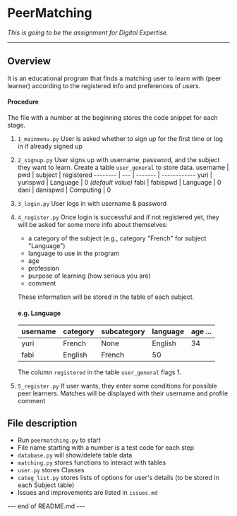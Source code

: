 # PeerMatching

*This is going to be the assignment for Digital Expertise.*

------------------------------------

## **Overview**

It is an educational program that finds a matching user to learn with (peer learner) according to the registered info and preferences of users.

#### Procedure
The file with a number at the beginning stores the code snippet for each stage.

1. `1_mainmenu.py` User is asked whether to sign up for the first time or log in if already signed up

1. `2_signup.py` User signs up with username, password, and the subject they want to learn. Create a table `user_general` to store data.
    username | pwd | subject | registered
    -------- | --- | ------- | ------------
    yuri | yurispwd | Language | 0 *(default value)*
    fabi | fabispwd | Language | 0
    dani | danispwd | Computing | 0

1. `3_login.py` User logs in with username & password

1. `4_register.py` Once login is successful and if not registered yet, they will be asked for some more info about themselves:
    * a category of the subject (e.g., category "French" for subject "Language")
    * language to use in the program
    * age
    * profession
    * purpose of learning (how serious you are)
    * comment
    
   These information will be stored in the table of each subject.
   #### e.g. Language
    username | category | subcategory | language | age ...
    -------- | -------- | ----------- | -------- | ---
    yuri | French | None | English | 34
    fabi | English | French | 50
    
   The column `registered` in the table `user_general` flags 1.
  
1. `5_register.py` If user wants, they enter some conditions for possible peer learners. Matches will be displayed with their username and profile comment


## File description
* Run `peermatching.py` to start
* File name starting with a number is a test code for each step
* `database.py` will show/delete table data
* `matching.py` stores functions to interact with tables
* `user.py` stores Classes
* `categ_list.py` stores lists of options for user's details (to be stored in each Subject table)
* Issues and improvements are listed in `issues.md`



--- end of README.md ---
